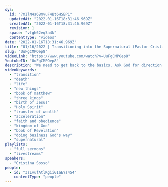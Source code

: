 ```yaml
---
sys:
  id: "7mIlN4s6BmvuF4Bt6HSBP1"
  updatedAt: "2022-01-16T18:31:46.969Z"
  createdAt: "2022-01-16T18:31:46.969Z"
  revision: 1
  space: "vfgh62eq5a4k"
  contentType: "videos"
date: "2022-01-16T18:31:46.969Z"
title: "01/16/2022 | Transitioning into the Supernatural (Pastor Cristina Sosso)"
slug: "UuFgCMPOep8"
videoLink: "https://www.youtube.com/watch?v=UuFgCMPOep8"
YoutubeID: "UuFgCMPOep8"
description: "We need to get back to the basics. Ask God for direction step by step and rely on the Holy Spirit in everything. That should be our primary focus. God wants to bring the Body of Christ into the supernatural realm. We are going to bring heaven down! If we obey God we are going to be the generation that manifests what was said in Revelation 11:15 \"The kingdom of the world has become, the kingdom of our Lord and of his Messiah...\" This sermon was delivered by Pastor Cris Sosso at Freedom Fellowship Church International."
videoKeywords:
  - "transition"
  - "death"
  - "life"
  - "new things"
  - "book of matthew"
  - "three kings"
  - "birth of Jesus"
  - "Holy Spirit"
  - "transfer of wealth"
  - "acceleration"
  - "faith and obedience"
  - "kingdom of God"
  - "book of Revelation"
  - "doing business God's way"
  - "supernatural"
playlists:
  - "full sermons"
  - "livestreams"
speakers:
  - "Cristina Sosso"
people:
  - id: "3zLvufAtlKgiiGIaEYs4S4"
    contentType: "people"
---
```

